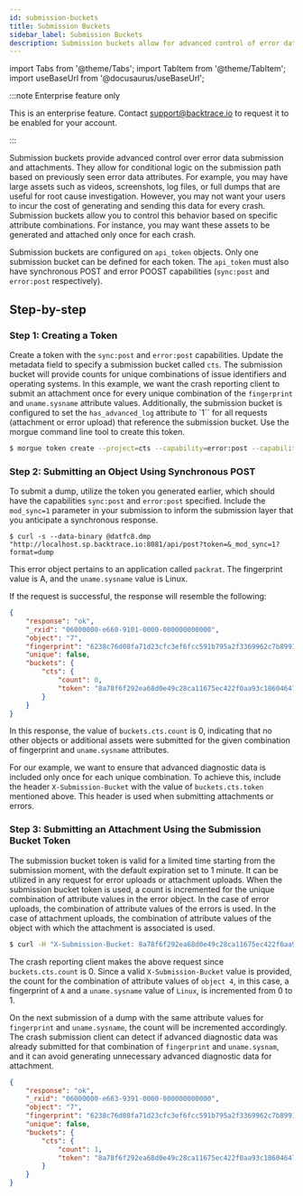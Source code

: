 ```yaml
---
id: submission-buckets
title: Submission Buckets
sidebar_label: Submission Buckets
description: Submission buckets allow for advanced control of error data submission and attachments.
---
```


import Tabs from '@theme/Tabs';
import TabItem from '@theme/TabItem';
import useBaseUrl from '@docusaurus/useBaseUrl';

:::note Enterprise feature only

This is an enterprise feature. Contact support@backtrace.io to request it to be enabled for your account.

:::

Submission buckets provide advanced control over error data submission and attachments. They allow for conditional logic on the submission path based on previously seen error data attributes. For example, you may have large assets such as videos, screenshots, log files, or full dumps that are useful for root cause investigation. However, you may not want your users to incur the cost of generating and sending this data for every crash. Submission buckets allow you to control this behavior based on specific attribute combinations. For instance, you may want these assets to be generated and attached only once for each crash.

Submission buckets are configured on `api_token` objects. Only one submission bucket can be defined for each token. The `api_token` must also have synchronous POST and error POOST capabilities (`sync:post` and `error:post` respectively).

## Step-by-step

### Step 1: Creating a Token

Create a token with the `sync:post` and `error:post` capabilities. Update the metadata field to specify a submission bucket called `cts`. The submission bucket will provide counts for unique combinations of issue identifiers and operating systems. In this example, we want the crash reporting client to submit an attachment once for every unique combination of the `fingerprint` and `uname.sysname` attribute values. Additionally, the submission bucket is configured to set the `has_advanced_log` attribute to `1`` for all requests (attachment or error upload) that reference the submission bucket. Use the morgue command line tool to create this token.

```bash
$ morgue token create --project=cts --capability=error:post --capability=sync:post --metadata='{"buckets":{"cts":{"attributes":["fingerprint","uname.sysname"], "set": { "has_advanced_log" : "1" }}}}'

```

### Step 2: Submitting an Object Using Synchronous POST

To submit a dump, utilize the token you generated earlier, which should have the capabilities `sync:post` and `error:post` specified. Include the `mod_sync=1` parameter in your submission to inform the submission layer that you anticipate a synchronous response.

```shell
$ curl -s --data-binary @datfc8.dmp "http://localhost.sp.backtrace.io:8081/api/post?token=&_mod_sync=1?format=dump
```

This error object pertains to an application called `packrat`. The fingerprint value is A, and the `uname.sysname` value is Linux.

If the request is successful, the response will resemble the following:

```json
{
    "response": "ok",
    "_rxid": "06000000-e660-9101-0000-000000000000",
    "object": "7",
    "fingerprint": "6238c76d08fa71d23cfc3ef6fcc591b795a2f3369962c7b8991aab058baa8560",
    "unique": false,
    "buckets": {
        "cts": {
            "count": 0,
            "token": "8a78f6f292ea68d0e49c28ca11675ec422f0aa93c186046472c2daddc3efebe0"
        }
    }
}
```

In this response, the value of `buckets.cts.count` is 0, indicating that no other objects or additional assets were submitted for the given combination of fingerprint and `uname.sysname` attributes.

For our example, we want to ensure that advanced diagnostic data is included only once for each unique combination. To achieve this, include the header `X-Submission-Bucket` with the value of `buckets.cts.token` mentioned above. This header is used when submitting attachments or errors.

### Step 3: Submitting an Attachment Using the Submission Bucket Token

The submission bucket token is valid for a limited time starting from the submission moment, with the default expiration set to 1 minute. It can be utilized in any request for error uploads or attachment uploads. When the submission bucket token is used, a count is incremented for the unique combination of attribute values in the error object. In the case of error uploads, the combination of attribute values of the errors is used. In the case of attachment uploads, the combination of attribute values of the object with which the attachment is associated is used.

```bash
$ curl -H "X-Submission-Bucket: 8a78f6f292ea68d0e49c28ca11675ec422f0aa93c186046472c2daddc3efebe0" --data-binary @configure "http://localhost.sp.backtrace.io:8081/api/post?token=&object=4&attachment_name=advanced_logs.txt
```

The crash reporting client makes the above request since `buckets.cts.count` is 0. Since a valid `X-Submission-Bucket` value is provided, the count for the combination of attribute values of `object 4`, in this case, a fingerprint of `A` and a `uname.sysname` value of `Linux`, is incremented from 0 to 1.

On the next submission of a dump with the same attribute values for `fingerprint` and `uname.sysname`, the count will be incremented accordingly. The crash submission client can detect if advanced diagnostic data was already submitted for that combination of `fingerprint` and `uname.sysnam`, and it can avoid generating unnecessary advanced diagnostic data for attachment.

```json
{
    "response": "ok",
    "_rxid": "06000000-e663-9391-0000-000000000000",
    "object": "7",
    "fingerprint": "6238c76d08fa71d23cfc3ef6fcc591b795a2f3369962c7b8991aab058baa8560",
    "unique": false,
    "buckets": {
        "cts": {
            "count": 1,
            "token": "8a78f6f292ea68d0e49c28ca11675ec422f0aa93c186046472c2daddc3efebe0"
        }
    }
}
```
